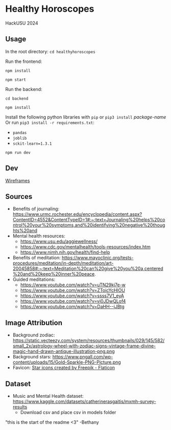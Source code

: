 # Healthy Horoscopes

HackUSU 2024

## Usage

In the root directory:
`cd healthyhoroscopes`

Run the frontend:

```
npm install
```

```
npm start
```

Run the backend:

```
cd backend
```

```
npm install
```

Install the following python libraries with `pip` or `pip3 install` _package-name_ Or run `pip3 install -r requirements.txt`:

- `pandas`
- `joblib`
- `sckit-learn=1.3.1`

```
npm run dev
```

## Dev

[Wireframes](https://www.figma.com/file/IuSJoix7ImN4JmFpyI25Cu/HackUSU-2024?type=design&node-id=0%3A1&mode=design&t=Bh2UIl73O9gClTaM-1)

## Sources

- Benefits of journaling: https://www.urmc.rochester.edu/encyclopedia/content.aspx?ContentID=4552&ContentTypeID=1#:~:text=Journaling%20helps%20control%20your%20symptoms,and%20identifying%20negative%20thoughts%20and
- Mental health resources:
  - https://www.usu.edu/aggiewellness/
  - https://www.cdc.gov/mentalhealth/tools-resources/index.htm
  - https://www.nimh.nih.gov/health/find-help
- Benefits of meditation: https://www.mayoclinic.org/tests-procedures/meditation/in-depth/meditation/art-20045858#:~:text=Meditation%20can%20give%20you%20a,centered%20and%20keep%20inner%20peace.
- Guided meditations:
  - https://www.youtube.com/watch?v=uTN29kj7e-w
  - https://www.youtube.com/watch?v=ZToicYcHIOU
  - https://www.youtube.com/watch?v=ssss7V1_eyA
  - https://www.youtube.com/watch?v=vj0JDwQLof4
  - https://www.youtube.com/watch?v=DaHH--jJBtg

## Image Attribution

- Background zodiac: https://static.vecteezy.com/system/resources/thumbnails/029/145/582/small_2x/astrology-wheel-with-zodiac-signs-vintage-frame-divine-magic-hand-drawn-antique-illustration-png.png
- Background stars: https://www.pngall.com/wp-content/uploads/15/Gold-Sparkle-PNG-Picture.png
- Favicon: <a href="https://www.flaticon.com/free-icons/star" title="star icons">Star icons created by Freepik - Flaticon</a>

## Dataset

- Music and Mental Health dataset: https://www.kaggle.com/datasets/catherinerasgaitis/mxmh-survey-results
  - Download csv and place csv in models folder

"this is the start of the readme <3" -Bethany
